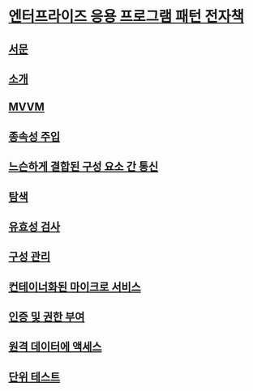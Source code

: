 # [엔터프라이즈 응용 프로그램 패턴 전자책](index.md)
## [서문](preface.md)
## [소개](introduction.md)
## [MVVM](mvvm.md)
## [종속성 주입](dependency-injection.md)
## [느슨하게 결합된 구성 요소 간 통신](communicating-between-loosely-coupled-components.md)
## [탐색](navigation.md)
## [유효성 검사](validation.md)
## [구성 관리](configuration-management.md)
## [컨테이너화된 마이크로 서비스](containerized-microservices.md)
## [인증 및 권한 부여](authentication-and-authorization.md)
## [원격 데이터에 액세스](accessing-remote-data.md)
## [단위 테스트](unit-testing.md)
